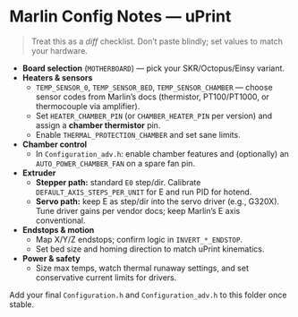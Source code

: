 # Marlin Config Notes — uPrint

> Treat this as a *diff* checklist. Don’t paste blindly; set values to match your hardware.

- **Board selection** (`MOTHERBOARD`) — pick your SKR/Octopus/Einsy variant.
- **Heaters & sensors**
  - `TEMP_SENSOR_0`, `TEMP_SENSOR_BED`, `TEMP_SENSOR_CHAMBER` — choose sensor codes from Marlin’s docs (thermistor, PT100/PT1000, or thermocouple via amplifier).
  - Set `HEATER_CHAMBER_PIN` (or `CHAMBER_HEATER_PIN` per version) and assign a **chamber thermistor** pin.
  - Enable `THERMAL_PROTECTION_CHAMBER` and set sane limits.
- **Chamber control**
  - In `Configuration_adv.h`: enable chamber features and (optionally) an `AUTO_POWER_CHAMBER_FAN` on a spare fan pin.
- **Extruder**
  - **Stepper path:** standard `E0` step/dir. Calibrate `DEFAULT_AXIS_STEPS_PER_UNIT` for E and run PID for hotend.
  - **Servo path:** keep E as step/dir into the servo driver (e.g., G320X). Tune driver gains per vendor docs; keep Marlin’s E axis conventional.
- **Endstops & motion**
  - Map X/Y/Z endstops; confirm logic in `INVERT_*_ENDSTOP`.
  - Set bed size and homing direction to match uPrint kinematics.
- **Power & safety**
  - Size max temps, watch thermal runaway settings, and set conservative current limits for drivers.

Add your final `Configuration.h` and `Configuration_adv.h` to this folder once stable.
